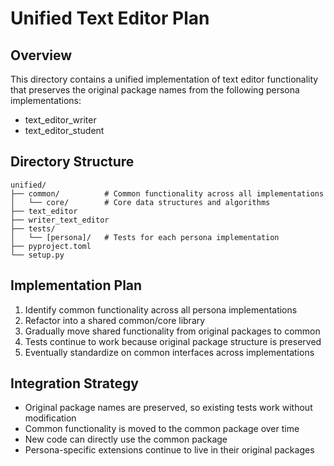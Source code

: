 # Unified Text Editor Plan

## Overview
This directory contains a unified implementation of text editor functionality
that preserves the original package names from the following persona implementations:

- text_editor_writer
- text_editor_student

## Directory Structure
```
unified/
├── common/          # Common functionality across all implementations
│   └── core/        # Core data structures and algorithms
├── text_editor
├── writer_text_editor
├── tests/
│   └── [persona]/   # Tests for each persona implementation
├── pyproject.toml
└── setup.py
```

## Implementation Plan
1. Identify common functionality across all persona implementations
2. Refactor into a shared common/core library
3. Gradually move shared functionality from original packages to common
4. Tests continue to work because original package structure is preserved
5. Eventually standardize on common interfaces across implementations

## Integration Strategy
- Original package names are preserved, so existing tests work without modification
- Common functionality is moved to the common package over time
- New code can directly use the common package
- Persona-specific extensions continue to live in their original packages
